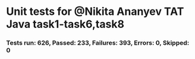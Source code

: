 # Unit tests for @Nikita Ananyev TAT Java task1-task6,task8

### Tests run: 626, Passed: 233, Failures: 393, Errors: 0, Skipped: 0